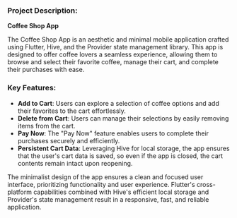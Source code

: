### Project Description:

**Coffee Shop App**

The Coffee Shop App is an aesthetic and minimal mobile application crafted using Flutter, Hive, and the Provider state management library. This app is designed to offer coffee lovers a seamless experience, allowing them to browse and select their favorite coffee, manage their cart, and complete their purchases with ease.

### Key Features:
- **Add to Cart**: Users can explore a selection of coffee options and add their favorites to the cart effortlessly.
- **Delete from Cart**: Users can manage their selections by easily removing items from the cart.
- **Pay Now**: The "Pay Now" feature enables users to complete their purchases securely and efficiently.
- **Persistent Cart Data**: Leveraging Hive for local storage, the app ensures that the user's cart data is saved, so even if the app is closed, the cart contents remain intact upon reopening.

The minimalist design of the app ensures a clean and focused user interface, prioritizing functionality and user experience. Flutter's cross-platform capabilities combined with Hive's efficient local storage and Provider's state management result in a responsive, fast, and reliable application.

